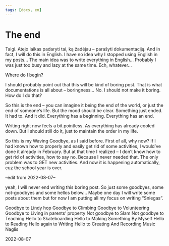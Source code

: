 ```yaml
---
tags: [docs, en]
---
```


# The end

Taigi. Atejo laikas padaryti tai, ką žadėjau – parašyti dokumentaciją. And in fact, I will do this in English. I have no idea why I stopped using English in my posts… The main idea was to write everything in English… Probably I was just too busy and lazy at the same time. Ech, whatever… <!-- truncate -->

Where do I begin?

I should probably point out that this will be kind of boring post. That is what documentations is all about – boringness… No. I should not make it boring. How do I do that?

So this is the end – you can imagine it being the end of the world, or just the end of someone’s life. But the mood should be clear. Something just ended. It had to. And it did. Everything has a beginning. Everything has an end.

Writing right now feels a bit pointless. As everything has already cooled down. But I should still do it, just to maintain the order in my life.

So this is my Waving Goodbye, as I said before. First of all, why now? If I had known how to properly and easily get rid of some activities, I would’ve done it already in February. But at that time I realized – I don’t know how to get rid of activities, how to say no. Because I never needed that. The only problem was to GET new activities. And now it is happening automatically, cuz the school year is over.

–edit from 2022-08-07–

yeah, I will never end writing this boring post. So just some goodbyes, some not-goodbyes and some hellos below… Maybe one day I will write some posts about them but for now I am putting all my focus on writing “Sniegas”.

Goodbye to Lindy hop
Goodbye to Climbing
Goodbye to Volunteering
Goodbye to Living in parents’ property
Not goodbye to Slam
Not goodbye to Teaching
Hello to Skateboarding
Hello to Making Something By Myself
Hello to Reading
Hello again to Writing
Hello to Creating And Recording Music
Naglis

2022-08-07

